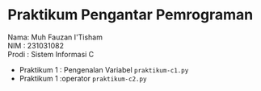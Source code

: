 # Praktikum Pengantar Pemrograman
<div> Nama: Muh Fauzan I'Tisham </div>
<div> NIM : 231031082 </div>
<div> Prodi : Sistem Informasi C </div>

* Praktikum 1 : Pengenalan Variabel `praktikum-c1.py`
* Praktikum 1 :operator `praktikum-c2.py`
